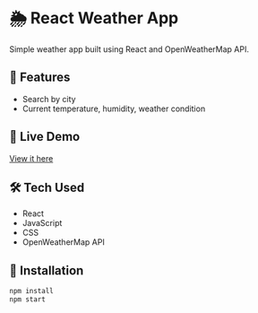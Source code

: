 # 🌦️ React Weather App

Simple weather app built using React and OpenWeatherMap API.

## 🌟 Features
- Search by city
- Current temperature, humidity, weather condition

## 🔗 Live Demo
[View it here](https://tanishmundra-codes.github.io/react-weather-app)

## 🛠️ Tech Used
- React
- JavaScript
- CSS
- OpenWeatherMap API

## 🔧 Installation
```bash
npm install
npm start
